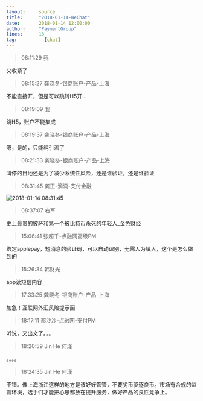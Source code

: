 ```yaml
---
layout:     source 
title:      "2018-01-14-WeChat"
date:       2018-01-14 12:00:00
author:     "PaymentGroup"
lines:      13 
tag:		  [chat]
---
```

> 08:11:29  我  
   
又收紧了  
   
> 08:15:27  龚晓冬-银商账户-产品-上海  
   
不能直接开，但是可以跳转H5开...  
   
> 08:19:09  我  
   
跳H5，账户不能集成  
   
> 08:19:37  龚晓冬-银商账户-产品-上海  
   
嗯，是的，只能纯引流了  
   
> 08:21:33  龚晓冬-银商账户-产品-上海  
   
叫停的目地还是为了减少系统性风险，还是谁验证，还是谁验证  
   
> 08:31:45  龚正-滴滴-支付金融  
   
![2018-01-14 08:31:45](http://static.cocolian.org/img/20180114_083145.png) 
   
> 08:37:07  右军  
   
史上最贵的披萨和第一个被比特币杀死的年轻人_金色财经  
   
> 15:06:41  张超千-点融网高级PM  
   
绑定applepay，短消息的验证码，可以自动识别，无需人为填入，这个是怎么做到的  
   
> 15:26:34  韩财光  
   
app读短信内容  
   
> 17:33:25  龚晓冬-银商账户-产品-上海  
   
加急！互联网外汇风险提示函  
   
> 18:17:11  都沙沙-点融网-支付PM  
   
听说，又出文了。。。  
   
> 18:20:59  Jin He 何瑾  
   
。。。。  
   
> 18:24:35  Jin He 何瑾  
   
不错。像上海浙江这样的地方是该好好管管，不要劣币驱逐良币。市场有合规的监管环境，选手们才能把心思都放在提升服务，做好产品的良性竞争上。  
   
